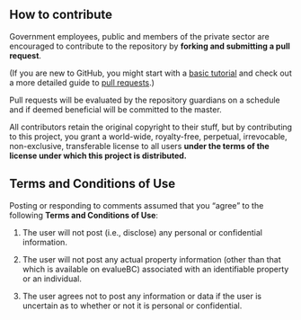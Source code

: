 ## How to contribute
Government employees, public and members of the private sector are encouraged to contribute to the repository by **forking and submitting a pull request**. 

(If you are new to GitHub, you might start with a [basic tutorial](https://help.github.com/articles/set-up-git) and  check out a more detailed guide to [pull requests](https://help.github.com/articles/using-pull-requests/).)

Pull requests will be evaluated by the repository guardians on a schedule and if deemed beneficial will be committed to the master.

All contributors retain the original copyright to their stuff, but by contributing to this project, you grant a world-wide, royalty-free, perpetual, irrevocable, non-exclusive, transferable license to all users **under the terms of the license under which this project is distributed.**



## Terms and Conditions of Use

Posting or responding to comments assumed that you “agree” to the following **Terms and Conditions of Use**:

1.	The user will not post (i.e., disclose) any personal or confidential information.

2.	The user will not post any actual property information (other than that which is available on evalueBC) associated with an identifiable property or an individual.

3.	The user agrees not to post any information or data if the user is uncertain as to whether or not it is personal or confidential.  



